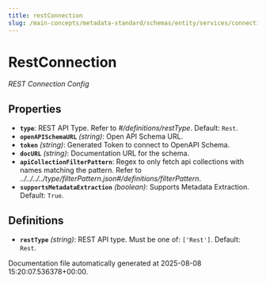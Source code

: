 ```yaml
---
title: restConnection
slug: /main-concepts/metadata-standard/schemas/entity/services/connections/api/restconnection
---
```


# RestConnection

*REST Connection Config*

## Properties

- **`type`**: REST API Type. Refer to *#/definitions/restType*. Default: `Rest`.
- **`openAPISchemaURL`** *(string)*: Open API Schema URL.
- **`token`** *(string)*: Generated Token to connect to OpenAPI Schema.
- **`docURL`** *(string)*: Documentation URL for the schema.
- **`apiCollectionFilterPattern`**: Regex to only fetch api collections with names matching the pattern. Refer to *../../../../type/filterPattern.json#/definitions/filterPattern*.
- **`supportsMetadataExtraction`** *(boolean)*: Supports Metadata Extraction. Default: `True`.
## Definitions

- **`restType`** *(string)*: REST API type. Must be one of: `['Rest']`. Default: `Rest`.


Documentation file automatically generated at 2025-08-08 15:20:07.536378+00:00.
